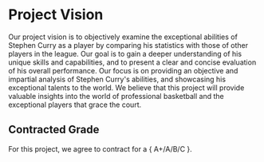 # Project Vision

Our project vision is to objectively examine the exceptional abilities of Stephen Curry as a player by comparing his statistics with those of other players in the league. Our goal is to gain a deeper understanding of his unique skills and capabilities, and to present a clear and concise evaluation of his overall performance. Our focus is on providing an objective and impartial analysis of Stephen Curry's abilities, and showcasing his exceptional talents to the world. We believe that this project will provide valuable insights into the world of professional basketball and the exceptional players that grace the court.

## Contracted Grade

For this project, we agree to contract for a { A+/A/B/C }.
